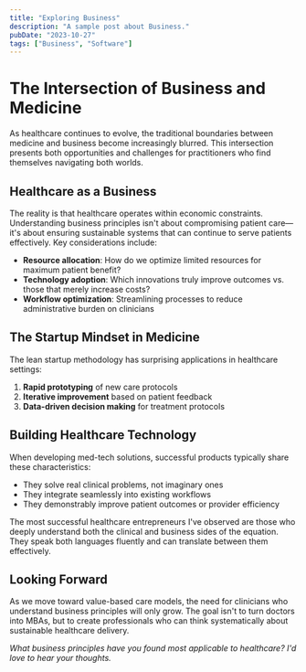```yaml
---
title: "Exploring Business"
description: "A sample post about Business."
pubDate: "2023-10-27"
tags: ["Business", "Software"]
---
```


# The Intersection of Business and Medicine

As healthcare continues to evolve, the traditional boundaries between medicine and business become increasingly blurred. This intersection presents both opportunities and challenges for practitioners who find themselves navigating both worlds.

## Healthcare as a Business

The reality is that healthcare operates within economic constraints. Understanding business principles isn't about compromising patient care—it's about ensuring sustainable systems that can continue to serve patients effectively. Key considerations include:

- **Resource allocation**: How do we optimize limited resources for maximum patient benefit?
- **Technology adoption**: Which innovations truly improve outcomes vs. those that merely increase costs?
- **Workflow optimization**: Streamlining processes to reduce administrative burden on clinicians

## The Startup Mindset in Medicine

The lean startup methodology has surprising applications in healthcare settings:

1. **Rapid prototyping** of new care protocols
2. **Iterative improvement** based on patient feedback
3. **Data-driven decision making** for treatment protocols

## Building Healthcare Technology

When developing med-tech solutions, successful products typically share these characteristics:

- They solve real clinical problems, not imaginary ones
- They integrate seamlessly into existing workflows
- They demonstrably improve patient outcomes or provider efficiency

The most successful healthcare entrepreneurs I've observed are those who deeply understand both the clinical and business sides of the equation. They speak both languages fluently and can translate between them effectively.

## Looking Forward

As we move toward value-based care models, the need for clinicians who understand business principles will only grow. The goal isn't to turn doctors into MBAs, but to create professionals who can think systematically about sustainable healthcare delivery.

*What business principles have you found most applicable to healthcare? I'd love to hear your thoughts.*
